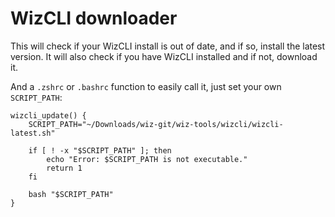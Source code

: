 # WizCLI downloader

This will check if your WizCLI install is out of date, and if so, install the latest version.
It will also check if you have WizCLI installed and if not, download it.

And a `.zshrc` or `.bashrc` function to easily call it, just set your own `SCRIPT_PATH`:

```
wizcli_update() {
    SCRIPT_PATH="~/Downloads/wiz-git/wiz-tools/wizcli/wizcli-latest.sh"

    if [ ! -x "$SCRIPT_PATH" ]; then
        echo "Error: $SCRIPT_PATH is not executable."
        return 1
    fi

    bash "$SCRIPT_PATH"
}
```